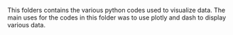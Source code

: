 This folders contains the various python codes used to visualize data. The main uses for the codes in this folder was to use plotly and dash to display various data.
